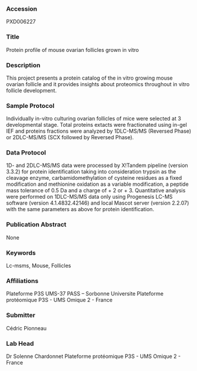 ### Accession
PXD006227

### Title
Protein profile of mouse ovarian follicles grown in vitro

### Description
This project presents a protein catalog of the in vitro growing mouse ovarian follicle and it provides insights about proteomics throughout in vitro follicle development.

### Sample Protocol
Individually in-vitro culturing ovarian follicles of mice were selected at 3 developmental stage. Total proteins extacts were fractionated using in-gel IEF and proteins fractions were analyzed by 1DLC-MS/MS (Reversed Phase) or 2DLC-MS/MS (SCX followed by Reversed Phase).

### Data Protocol
1D- and 2DLC-MS/MS data were processed by X!Tandem pipeline (version 3.3.2) for protein identification taking into consideration trypsin as the cleavage enzyme, carbamidomethylation of cysteine residues as a fixed modification and methionine oxidation as a variable modification, a peptide mass tolerance of 0.5 Da and a charge of + 2 or + 3.  Quantitative analysis were performed on 1DLC-MS/MS data only using Progenesis LC-MS software (version 4.1.4832.42146) and local Mascot server (version 2.2.07) with the same parameters as above for protein identification.

### Publication Abstract
None

### Keywords
Lc-msms, Mouse, Follicles

### Affiliations
Plateforme P3S UMS-37 PASS – Sorbonne Universite
Plateforme protéomique P3S - UMS Omique 2 - France

### Submitter
Cédric Pionneau

### Lab Head
Dr Solenne Chardonnet
Plateforme protéomique P3S - UMS Omique 2 - France


